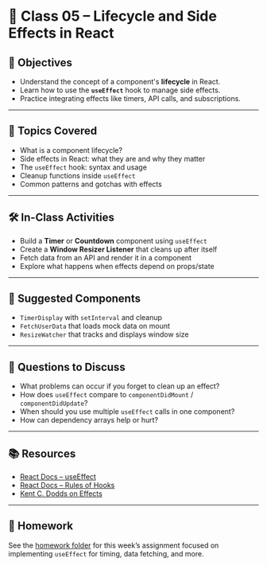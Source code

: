 # 📘 Class 05 – Lifecycle and Side Effects in React

## 🎯 Objectives

* Understand the concept of a component's **lifecycle** in React.
* Learn how to use the **`useEffect`** hook to manage side effects.
* Practice integrating effects like timers, API calls, and subscriptions.

---

## 🧠 Topics Covered

* What is a component lifecycle?
* Side effects in React: what they are and why they matter
* The `useEffect` hook: syntax and usage
* Cleanup functions inside `useEffect`
* Common patterns and gotchas with effects

---

## 🛠️ In-Class Activities

* Build a **Timer** or **Countdown** component using `useEffect`
* Create a **Window Resizer Listener** that cleans up after itself
* Fetch data from an API and render it in a component
* Explore what happens when effects depend on props/state

---

## 🧩 Suggested Components

* `TimerDisplay` with `setInterval` and cleanup
* `FetchUserData` that loads mock data on mount
* `ResizeWatcher` that tracks and displays window size

---

## 🧐 Questions to Discuss

* What problems can occur if you forget to clean up an effect?
* How does `useEffect` compare to `componentDidMount` / `componentDidUpdate`?
* When should you use multiple `useEffect` calls in one component?
* How can dependency arrays help or hurt?

---

## 📚 Resources

* [React Docs – useEffect](https://react.dev/reference/react/useEffect)
* [React Docs – Rules of Hooks](https://react.dev/reference/react/hooks#rules-of-hooks)
* [Kent C. Dodds on Effects](https://kentcdodds.com/blog/useeffect-dependencies)

---

## 📌 Homework

See the [homework folder](./homework/homework.md) for this week’s assignment focused on implementing `useEffect` for timing, data fetching, and more.
